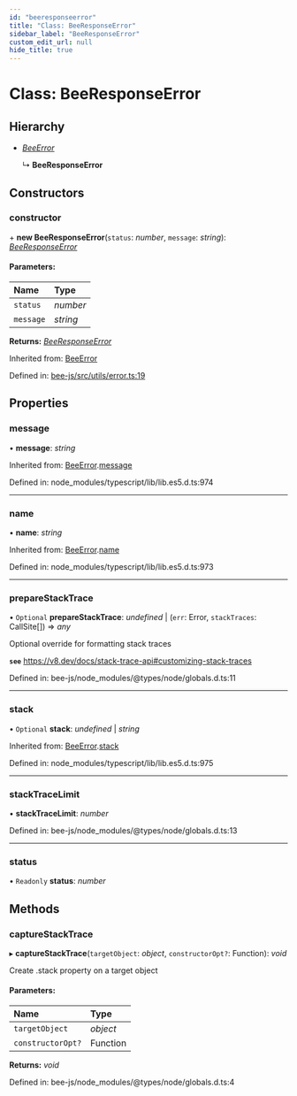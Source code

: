 ```yaml
---
id: "beeresponseerror"
title: "Class: BeeResponseError"
sidebar_label: "BeeResponseError"
custom_edit_url: null
hide_title: true
---
```


# Class: BeeResponseError

## Hierarchy

* [*BeeError*](beeerror.md)

  ↳ **BeeResponseError**

## Constructors

### constructor

\+ **new BeeResponseError**(`status`: *number*, `message`: *string*): [*BeeResponseError*](beeresponseerror.md)

#### Parameters:

Name | Type |
:------ | :------ |
`status` | *number* |
`message` | *string* |

**Returns:** [*BeeResponseError*](beeresponseerror.md)

Inherited from: [BeeError](beeerror.md)

Defined in: [bee-js/src/utils/error.ts:19](https://github.com/ethersphere/bee-js/blob/8087a81/src/utils/error.ts#L19)

## Properties

### message

• **message**: *string*

Inherited from: [BeeError](beeerror.md).[message](beeerror.md#message)

Defined in: node_modules/typescript/lib/lib.es5.d.ts:974

___

### name

• **name**: *string*

Inherited from: [BeeError](beeerror.md).[name](beeerror.md#name)

Defined in: node_modules/typescript/lib/lib.es5.d.ts:973

___

### prepareStackTrace

• `Optional` **prepareStackTrace**: *undefined* \| (`err`: Error, `stackTraces`: CallSite[]) =\> *any*

Optional override for formatting stack traces

**`see`** https://v8.dev/docs/stack-trace-api#customizing-stack-traces

Defined in: bee-js/node_modules/@types/node/globals.d.ts:11

___

### stack

• `Optional` **stack**: *undefined* \| *string*

Inherited from: [BeeError](beeerror.md).[stack](beeerror.md#stack)

Defined in: node_modules/typescript/lib/lib.es5.d.ts:975

___

### stackTraceLimit

• **stackTraceLimit**: *number*

Defined in: bee-js/node_modules/@types/node/globals.d.ts:13

___

### status

• `Readonly` **status**: *number*

## Methods

### captureStackTrace

▸ **captureStackTrace**(`targetObject`: *object*, `constructorOpt?`: Function): *void*

Create .stack property on a target object

#### Parameters:

Name | Type |
:------ | :------ |
`targetObject` | *object* |
`constructorOpt?` | Function |

**Returns:** *void*

Defined in: bee-js/node_modules/@types/node/globals.d.ts:4
